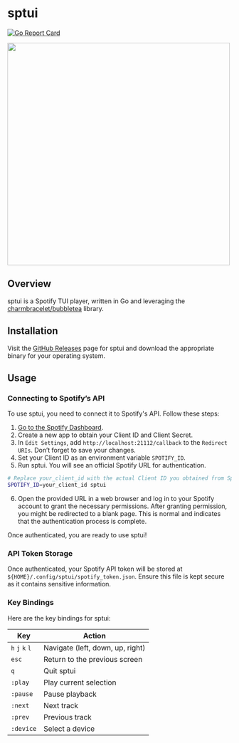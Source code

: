 # sptui
[![Go Report Card](https://goreportcard.com/badge/github.com/szktkfm/spotui)](https://goreportcard.com/report/github.com/szktkfm/sptoui)

<img src="assets/demo.gif" width="500">

## Overview
sptui is a Spotify TUI player, written in Go and leveraging the  [charmbracelet/bubbletea](https://github.com/charmbracelet/bubbletea)  library. 

## Installation
Visit the  [GitHub Releases](https://github.com/szktkfm/sptui/releases) page for sptui and download the appropriate binary for your operating system.

## Usage
### Connecting to Spotify’s API
To use sptui, you need to connect it to Spotify's API. Follow these steps:

1. [Go to the Spotify Dashboard](https://developer.spotify.com/dashboard).
2. Create a new app to obtain your Client ID and Client Secret.
3. In `Edit Settings`, add `http://localhost:21112/callback` to the `Redirect URIs`. Don’t forget to save your changes.
4. Set your Client ID as an environment variable `SPOTIFY_ID`. 
5. Run sptui. You will see an official Spotify URL for authentication.

```bash
# Replace your_client_id with the actual Client ID you obtained from Spotify.
SPOTIFY_ID=your_client_id sptui
```
6. Open the provided URL in a web browser and log in to your Spotify account to grant the necessary permissions.
After granting permission, you might be redirected to a blank page. This is normal and indicates that the authentication process is complete.

Once authenticated, you are ready to use sptui!

### API Token Storage
Once authenticated, your Spotify API token will be stored at `${HOME}/.config/sptui/spotify_token.json`. Ensure this file is kept secure as it contains sensitive information.

### Key Bindings
Here are the key bindings for sptui:

| Key       | Action                           |
|-----------|----------------------------------|
| `h` `j` `k` `l` | Navigate (left, down, up, right) |
| `esc`     | Return to the previous screen           |
| `q`       | Quit sptui                       |
| `:play`   | Play current selection           |
| `:pause`  | Pause playback                   |
| `:next`   | Next track                       |
| `:prev`   | Previous track                   |
| `:device` | Select a device                  |

